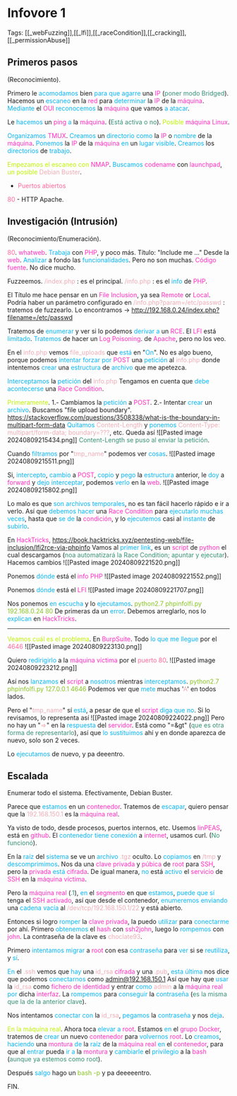 # Infovore 1

Tags: [[_webFuzzing]],[[_lfi]],[[_raceCondition]],[[_cracking]],[[_permissionAbuse]]

## Primeros pasos
(Reconocimiento).

Primero le <span style="color:#07b4f2">acomodamos</span> bien<span style="color:#07b4f2"> para que agarre</span> una <span style="color:#ff2dc0">IP</span> (<span style="color:#379075">poner modo Bridged</span>).
Hacemos un <span style="color:#07b4f2">escaneo</span> en la <span style="color:#ff2dc0">red</span> para <span style="color:#07b4f2">determinar</span> la <span style="color:#ff2dc0">IP</span> de la <span style="color:#ff2dc0">máquina</span>.
<span style="color:#07b4f2">Mediante</span> el <span style="color:#ff2dc0">OUI</span> <span style="color:#07b4f2">reconocemos</span> la <span style="color:#ff2dc0">máquina</span> que vamos<span style="color:#07b4f2"> a atacar</span>.

Le <span style="color:#07b4f2">hacemos</span> un <span style="color:#ff2dc0">ping</span> <span style="color:#07b4f2">a</span> la <span style="color:#ff2dc0">máquina</span>. (<span style="color:#379075">Está activa o no</span>).
<span style="color:#bef202">Posible</span> <span style="color:#ff2dc0">máquina Linux</span>.

<span style="color:#07b4f2">Organizamos</span> <span style="color:#ff2dc0">TMUX</span>.
<span style="color:#07b4f2">Creamos</span> un <span style="color:#07b4f2">directorio</span> <span style="color:#07b4f2">como</span> la <span style="color:#ff2dc0">IP</span> o <span style="color:#07b4f2">nombre</span> de la <span style="color:#ff2dc0">máquina</span>.
<span style="color:#07b4f2">Ponemos</span> la <span style="color:#ff2dc0">IP</span> de la <span style="color:#ff2dc0">máquina</span> <span style="color:#07b4f2">en</span> un <span style="color:#07b4f2">lugar visible</span>.
<span style="color:#07b4f2">Creamos</span> los <span style="color:#07b4f2">directorios</span> de <span style="color:#07b4f2">trabajo</span>.

<span style="color:#bef202">Empezamos el escaneo con</span> <span style="color:#ff2dc0">NMAP</span>.
<span style="color:#07b4f2">Buscamos</span> <span style="color:#ff2dc0">codename</span> con <span style="color:#ff2dc0">launchpad</span>, <span style="color:#bef202">un posible</span> <span style="color:#ecacb6">Debian Buster</span>.

+ <span style="color:#ff669c">Puertos abiertos</span>

<span style="color:#ff669c">80</span> - HTTP Apache.


## Investigación (Intrusión)
(Reconocimiento/Enumeración).

<span style="color:#ff669c">80</span>.
<span style="color:#ff2dc0">whatweb</span>. <span style="color:#07b4f2">Trabaja</span> con <span style="color:#ff2dc0">PHP</span>, y poco más. Título: "Include me ..."
Desde la <span style="color:#ff2dc0">web</span>. <span style="color:#07b4f2">Analizar</span> a fondo las <span style="color:#07b4f2">funcionalidades</span>. Pero no son muchas.
<span style="color:#ff2dc0">Código fuente</span>. No dice mucho.

Fuzzeemos.
<span style="color:#ecacb6">/index.php</span> :    es el principal.
<span style="color:#ecacb6">/info.php</span> :    es el <span style="color:#07b4f2">info</span> de <span style="color:#ff2dc0">PHP</span>.

El Título me hace pensar en un <span style="color:#ff2dc0">File Inclusion</span>, ya sea <span style="color:#ff2dc0">Remote</span> or <span style="color:#ff2dc0">Local</span>.
Podría haber un parámetro configurado en <span style="color:#ecacb6">/info.php?param=/etc/passwd</span> :    tratemos de fuzzearlo.
Lo encontramos -> <span style="color:#ecacb6">http://192.168.0.24/index.php?filename=/etc/passwd</span>

Tratemos de <span style="color:#07b4f2">enumerar</span> y ver si lo podemos <span style="color:#07b4f2">derivar a</span> un <span style="color:#ff2dc0">RCE</span>.
El <span style="color:#ff2dc0">LFI</span> está <span style="color:#07b4f2">limitado</span>. <span style="color:#07b4f2">Tratemos</span> de hacer un <span style="color:#ff2dc0">Log Poisoning</span>. de <span style="color:#ff2dc0">Apache</span>, pero no los veo.


En el <span style="color:#ecacb6">info.php</span> vemos <span style="color:#ecacb6">file_uploads</span> que <span style="color:#07b4f2">está</span> en "<span style="color:#07b4f2">On</span>". No es algo bueno, porque podemos <span style="color:#07b4f2">intentar forzar por</span> <span style="color:#ff2dc0">POST</span> una <span style="color:#07b4f2">petición</span> al <span style="color:#ecacb6">info.php</span> donde intentemos <span style="color:#07b4f2">crear</span> una <span style="color:#07b4f2">estructura</span> de <span style="color:#07b4f2">archivo</span> que me apetezca.

<span style="color:#07b4f2">Interceptamos</span> la <span style="color:#07b4f2">petición</span> del <span style="color:#ecacb6">info.php</span>
Tengamos en cuenta que <span style="color:#07b4f2">debe acontecerse</span> una <span style="color:#ff2dc0">Race Condition</span>.

<span style="color:#bef202">Primeramente</span>.
1.- Cambiamos la <span style="color:#07b4f2">petición</span> a <span style="color:#ff2dc0">POST</span>.
2.- Intentar <span style="color:#07b4f2">crear</span> un <span style="color:#07b4f2">archivo</span>. Buscamos "file upload boundary". https://stackoverflow.com/questions/3508338/what-is-the-boundary-in-multipart-form-data
<span style="color:#07b4f2">Quitamos</span> <span style="color:#ecacb6">Content-Length</span> y <span style="color:#07b4f2">ponemos</span> <span style="color:#ecacb6">Content-Type: multipart/form-data; boundary=???</span>, etc. Queda así
![[Pasted image 20240809215434.png]]
<span style="color:#379075">Content-Length se puso al enviar la petición</span>.

Cuando <span style="color:#07b4f2">filtramos</span> por "<span style="color:#ecacb6">tmp_name</span>" podemos ver <span style="color:#07b4f2">cosas</span>.
![[Pasted image 20240809215511.png]]

Si, <span style="color:#07b4f2">intercepto</span>, <span style="color:#07b4f2">cambio</span> a <span style="color:#ff2dc0">POST</span>, <span style="color:#07b4f2">copio</span> y <span style="color:#07b4f2">pego</span> la <span style="color:#07b4f2">estructura</span> anterior, le <span style="color:#07b4f2">doy</span> a <span style="color:#ff2dc0">forward</span> y <span style="color:#07b4f2">dejo interceptar</span>, podemos <span style="color:#07b4f2">verlo</span> en la <span style="color:#ff2dc0">web</span>.
![[Pasted image 20240809215802.png]]

Lo malo es que <span style="color:#07b4f2">son archivos temporales</span>, no es tan fácil hacerlo rápido e ir a verlo.
Así que <span style="color:#07b4f2">debemos hacer </span>una <span style="color:#ff2dc0">Race Condition</span> para <span style="color:#07b4f2">ejecutarlo muchas veces</span>, hasta que <span style="color:#07b4f2">se de</span> la <span style="color:#ff2dc0">condición</span>, y lo <span style="color:#07b4f2">ejecutemos</span> casi al <span style="color:#07b4f2">instante</span> de <span style="color:#07b4f2">subirlo</span>.

En <span style="color:#ff2dc0">HackTricks</span>, https://book.hacktricks.xyz/pentesting-web/file-inclusion/lfi2rce-via-phpinfo 
Vamos al <span style="color:#07b4f2">primer link</span>, es un <span style="color:#ff2dc0">script</span> de <span style="color:#ff2dc0">python</span> el cual descargamos (<span style="color:#379075">noa automatizará la Race Condition; apuntar y ejecutar</span>).
Hacemos cambios
![[Pasted image 20240809221520.png]]

Ponemos <span style="color:#07b4f2">dónde</span> está el <span style="color:#ff2dc0">info PHP</span>
![[Pasted image 20240809221552.png]]

Ponemos <span style="color:#07b4f2">dónde</span> está el <span style="color:#ff2dc0">LFI</span>
![[Pasted image 20240809221707.png]]

Nos ponemos <span style="color:#07b4f2">en escucha</span> y lo <span style="color:#07b4f2">ejecutamos</span>.
<span style="color:#88c425">python2.7 phpinfolfi.py 192.168.0.24 80</span> 
De primeras da un <span style="color:#07b4f2">error</span>. Debemos arreglarlo, nos lo <span style="color:#07b4f2">explican</span> en <span style="color:#ff2dc0">HackTricks</span>.

--- 
<span style="color:#bef202">Veamos cuál es el problema</span>.
En <span style="color:#ff2dc0">BurpSuite</span>.
Todo <span style="color:#07b4f2">lo que me llegue</span> por el <span style="color:#ff669c">4646</span>
![[Pasted image 20240809223130.png]]

Quiero <span style="color:#07b4f2">redirigirlo</span> a la <span style="color:#ff2dc0">máquina víctima</span> por el <span style="color:#ff669c">puerto 80</span>.
![[Pasted image 20240809223212.png]]

Así nos <span style="color:#07b4f2">lanzamos</span> el <span style="color:#ff2dc0">script</span> a <span style="color:#07b4f2">nosotros</span> mientras <span style="color:#07b4f2">interceptamos</span>.
<span style="color:#88c425">python2.7 phpinfolfi.py 127.0.0.1 4646</span> 
Podemos ver que <span style="color:#07b4f2">mete</span> muchas '<span style="color:#ecacb6">A</span>' en todos lados.

Pero el "<span style="color:#ecacb6">tmp_name</span>" sí <span style="color:#07b4f2">está</span>, a pesar de que el <span style="color:#ff2dc0">script</span> <span style="color:#07b4f2">diga que no</span>. Si lo revisamos, lo representa así
![[Pasted image 20240809224022.png]]
Pero no hay un "<span style="color:#ecacb6">=></span>" en la <span style="color:#07b4f2">respuesta</span> del <span style="color:#ff2dc0">servidor</span>.
Está como "=&gt" (<span style="color:#379075">que es otra forma de representarlo</span>), así que <span style="color:#07b4f2">lo sustituimos</span> ahí y en donde aparezca de nuevo, solo son 2 veces.

Lo <span style="color:#07b4f2">ejecutamos</span> de nuevo, y pa deeentro.


## Escalada

Enumerar todo el sistema.
Efectivamente, Debian Buster.

Parece que <span style="color:#07b4f2">estamos</span> en un <span style="color:#ff2dc0">contenedor</span>. Tratemos de <span style="color:#07b4f2">escapar</span>, quiero pensar que la <span style="color:#ecacb6">192.168.150.1 </span>es la <span style="color:#ff2dc0">máquina real</span>.

Ya visto de todo,  desde procesos, puertos internos, etc. Usemos <span style="color:#ff2dc0">linPEAS</span>, está en <span style="color:#ff2dc0">github</span>.
El <span style="color:#07b4f2">contenedor tiene conexión</span> a <span style="color:#ff2dc0">internet</span>, usamos curl. (<span style="color:#379075">No funcionó</span>).

En la <span style="color:#07b4f2">raíz</span> del <span style="color:#07b4f2">sistema</span> se ve un <span style="color:#07b4f2">archivo</span> <span style="color:#ecacb6">.tgz</span> oculto.
Lo <span style="color:#07b4f2">copiamos</span> en <span style="color:#ecacb6">/tmp</span> y <span style="color:#07b4f2">descomprimimos</span>.
Nos da una <span style="color:#ff2dc0">clave privada</span> y <span style="color:#ff2dc0">púbica</span> de <span style="color:#ff2dc0">root</span> para <span style="color:#ff2dc0">SSH</span>, pero la <span style="color:#ff2dc0">privada</span> <span style="color:#07b4f2">está</span> <span style="color:#ff2dc0">cifrada</span>.
De igual manera, <span style="color:#07b4f2">no</span> está <span style="color:#07b4f2">activo</span> el <span style="color:#ff2dc0">servicio</span> de <span style="color:#ff2dc0">SSH</span> en la <span style="color:#ff2dc0">máquina víctima</span>.

Pero la <span style="color:#ff2dc0">máquina real</span> (<span style="color:#379075">.1</span>), <span style="color:#07b4f2">en</span> el <span style="color:#ff2dc0">segmento</span> en que <span style="color:#07b4f2">estamos</span>, <span style="color:#07b4f2">puede que sí</span> tenga el <span style="color:#ff2dc0">SSH activado</span>, así que desde el contenedor, <span style="color:#07b4f2">enumeremos enviando</span> una<span style="color:#07b4f2"> cadena vacía </span>al <span style="color:#ecacb6">/dev/tcp/192.168.150.1/22</span> y está abierto.

Entonces si logro <span style="color:#07b4f2">romper</span> la<span style="color:#ff2dc0"> clave privada</span>, la puedo <span style="color:#07b4f2">utilizar</span> para <span style="color:#07b4f2">conectarme</span> por ahí. Primero <span style="color:#07b4f2">obtenemos</span> el <span style="color:#ff2dc0">hash</span> con <span style="color:#ff2dc0">ssh2john</span>, luego lo <span style="color:#07b4f2">rompemos</span> con <span style="color:#ff2dc0">john</span>. La contraseña de la clave es <span style="color:#ecacb6">choclate93</span>.

Primero <span style="color:#07b4f2">intentamos migrar</span> a <span style="color:#ff2dc0">root</span> con esa <span style="color:#07b4f2">contraseña</span> para <span style="color:#07b4f2">ver</span> si se <span style="color:#07b4f2">reutiliza</span>, y <span style="color:#07b4f2">sí</span>.

<span style="color:#07b4f2">En</span> el <span style="color:#ecacb6">.ssh</span> vemos que <span style="color:#07b4f2">hay</span> una <span style="color:#ecacb6">id_rsa</span> <span style="color:#ff2dc0">cifrada</span> y una <span style="color:#ecacb6">.pub</span>, <span style="color:#07b4f2">esta última</span> nos dice que podemos <span style="color:#07b4f2">conectarnos</span> como <span style="color:#ecacb6">admin@192.168.150.1</span>
Así que hay que <span style="color:#07b4f2">usar</span> la <span style="color:#ecacb6">id_rsa</span> como <span style="color:#ff2dc0">fichero de identidad</span> y entrar <span style="color:#07b4f2">como</span> <span style="color:#ecacb6">admin</span> a la <span style="color:#ff2dc0">máquina real</span> <span style="color:#07b4f2">por</span> dicha <span style="color:#ff2dc0">interfaz</span>.
La <span style="color:#07b4f2">rompemos</span> para <span style="color:#07b4f2">conseguir</span> la <span style="color:#07b4f2">contraseña</span> (<span style="color:#379075">es la misma que la de la anterior clave</span>).

Nos intentamos <span style="color:#07b4f2">conectar con</span> la<span style="color:#ecacb6"> id_rsa</span>, <span style="color:#07b4f2">pegamos</span> la <span style="color:#07b4f2">contraseña</span> y nos <span style="color:#07b4f2">deja</span>.


<span style="color:#bef202">En la máquina real</span>.
Ahora toca <span style="color:#07b4f2">elevar a</span> <span style="color:#ff2dc0">root</span>.
Estamos <span style="color:#07b4f2">en</span> el <span style="color:#ff2dc0">grupo Docker</span>, tratemos de <span style="color:#07b4f2">crear</span> un nuevo <span style="color:#ff2dc0">contenedor</span> para <span style="color:#07b4f2">volvernos</span> <span style="color:#ff2dc0">root</span>.
Lo <span style="color:#07b4f2">creamos</span>, <span style="color:#07b4f2">haciendo</span> una <span style="color:#ff2dc0">montura</span> <span style="color:#07b4f2">de</span> la <span style="color:#07b4f2">raíz</span> de la <span style="color:#ff2dc0">máquina real</span> <span style="color:#07b4f2">en</span> el <span style="color:#ff2dc0">contenedor</span>, para que al <span style="color:#07b4f2">entrar</span> pueda <span style="color:#07b4f2">ir a </span>la <span style="color:#ff2dc0">montura</span> y <span style="color:#07b4f2">cambiarle</span> el <span style="color:#07b4f2">privilegio</span> a la <span style="color:#ff2dc0">bash</span> (<span style="color:#379075">aunque ya estemos como root</span>).

Después <span style="color:#07b4f2">salgo</span> hago un <span style="color:#88c425">bash -p</span> y pa deeeeentro.

FIN.
